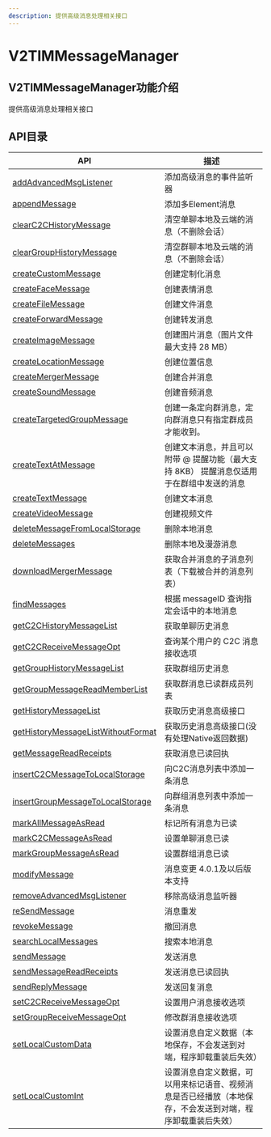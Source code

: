 ```yaml
---
description: 提供高级消息处理相关接口
---
```


# V2TIMMessageManager

## V2TIMMessageManager功能介绍

提供高级消息处理相关接口

## API目录

| API                                                                                                       | 描述                                                    |
| --------------------------------------------------------------------------------------------------------- | ----------------------------------------------------- |
| [addAdvancedMsgListener](../../api/v2timmessagemanager/addadvancedmsglistener.md)                         | 添加高级消息的事件监听器                                          |
| [appendMessage](../../api/v2timmessagemanager/appendmessage.md)                                           | 添加多Element消息                                          |
| [clearC2CHistoryMessage](../../api/v2timmessagemanager/clearc2chistorymessage.md)                         | 清空单聊本地及云端的消息（不删除会话）                                   |
| [clearGroupHistoryMessage](../../api/v2timmessagemanager/cleargrouphistorymessage.md)                     | 清空群聊本地及云端的消息（不删除会话）                                   |
| [createCustomMessage](../../api/v2timmessagemanager/createcustommessage.md)                               | 创建定制化消息                                               |
| [createFaceMessage](../../api/v2timmessagemanager/createfacemessage.md)                                   | 创建表情消息                                                |
| [createFileMessage](../../api/v2timmessagemanager/createfilemessage.md)                                   | 创建文件消息                                                |
| [createForwardMessage](../../api/v2timmessagemanager/createforwardmessage.md)                             | 创建转发消息                                                |
| [createImageMessage](../../api/v2timmessagemanager/createimagemessage.md)                                 | 创建图片消息（图片文件最大支持 28 MB）                                |
| [createLocationMessage](../../api/v2timmessagemanager/createlocationmessage.md)                           | 创建位置信息                                                |
| [createMergerMessage](../../api/v2timmessagemanager/createmergermessage.md)                               | 创建合并消息                                                |
| [createSoundMessage](../../api/v2timmessagemanager/createsoundmessage.md)                                 | 创建音频消息                                                |
| [createTargetedGroupMessage](../../api/v2timmessagemanager/createtargetedgroupmessage.md)                 | 创建一条定向群消息，定向群消息只有指定群成员才能收到。                           |
| [createTextAtMessage](../../api/v2timmessagemanager/createtextatmessage.md)                               | 创建文本消息，并且可以附带 @ 提醒功能（最大支持 8KB） 提醒消息仅适用于在群组中发送的消息      |
| [createTextMessage](../../api/v2timmessagemanager/createtextmessage.md)                                   | 创建文本消息                                                |
| [createVideoMessage](../../api/v2timmessagemanager/createvideomessage.md)                                 | 创建视频文件                                                |
| [deleteMessageFromLocalStorage](../../api/v2timmessagemanager/deletemessagefromlocalstorage.md)           | 删除本地消息                                                |
| [deleteMessages](../../api/v2timmessagemanager/deletemessages.md)                                         | 删除本地及漫游消息                                             |
| [downloadMergerMessage](../../api/v2timmessagemanager/downloadmergermessage.md)                           | 获取合并消息的子消息列表（下载被合并的消息列表）                              |
| [findMessages](../../api/v2timmessagemanager/findmessages.md)                                             | 根据 messageID 查询指定会话中的本地消息                             |
| [getC2CHistoryMessageList](../../api/v2timmessagemanager/getc2chistorymessagelist.md)                     | 获取单聊历史消息                                              |
| [getC2CReceiveMessageOpt](../../api/v2timmessagemanager/getc2creceivemessageopt.md)                       | 查询某个用户的 C2C 消息接收选项                                    |
| [getGroupHistoryMessageList](../../api/v2timmessagemanager/getgrouphistorymessagelist.md)                 | 获取群组历史消息                                              |
| [getGroupMessageReadMemberList](../../api/v2timmessagemanager/getgroupmessagereadmemberlist.md)           | 获取群消息已读群成员列表                                          |
| [getHistoryMessageList](../../api/v2timmessagemanager/gethistorymessagelist.md)                           | 获取历史消息高级接口                                            |
| [getHistoryMessageListWithoutFormat](../../api/v2timmessagemanager/gethistorymessagelistwithoutformat.md) | 获取历史消息高级接口(没有处理Native返回数据)                            |
| [getMessageReadReceipts](../../api/v2timmessagemanager/getmessagereadreceipts.md)                         | 获取消息已读回执                                              |
| [insertC2CMessageToLocalStorage](../../api/v2timmessagemanager/insertc2cmessagetolocalstorage.md)         | 向C2C消息列表中添加一条消息                                       |
| [insertGroupMessageToLocalStorage](../../api/v2timmessagemanager/insertgroupmessagetolocalstorage.md)     | 向群组消息列表中添加一条消息                                        |
| [markAllMessageAsRead](../../api/v2timmessagemanager/markallmessageasread.md)                             | 标记所有消息为已读                                             |
| [markC2CMessageAsRead](../../api/v2timmessagemanager/markc2cmessageasread.md)                             | 设置单聊消息已读                                              |
| [markGroupMessageAsRead](../../api/v2timmessagemanager/markgroupmessageasread.md)                         | 设置群组消息已读                                              |
| [modifyMessage](../../api/v2timmessagemanager/modifymessage.md)                                           | 消息变更 4.0.1及以后版本支持                                     |
| [removeAdvancedMsgListener](../../api/v2timmessagemanager/removeadvancedmsglistener.md)                   | 移除高级消息监听器                                             |
| [reSendMessage](../../api/v2timmessagemanager/resendmessage.md)                                           | 消息重发                                                  |
| [revokeMessage](../../api/v2timmessagemanager/revokemessage.md)                                           | 撤回消息                                                  |
| [searchLocalMessages](../../api/v2timmessagemanager/searchlocalmessages.md)                               | 搜索本地消息                                                |
| [sendMessage](../../api/v2timmessagemanager/sendmessage.md)                                               | 发送消息                                                  |
| [sendMessageReadReceipts](../../api/v2timmessagemanager/sendmessagereadreceipts.md)                       | 发送消息已读回执                                              |
| [sendReplyMessage](../../api/v2timmessagemanager/sendreplymessage.md)                                     | 发送回复消息                                                |
| [setC2CReceiveMessageOpt](../../api/v2timmessagemanager/setc2creceivemessageopt.md)                       | 设置用户消息接收选项                                            |
| [setGroupReceiveMessageOpt](../../api/v2timmessagemanager/setgroupreceivemessageopt.md)                   | 修改群消息接收选项                                             |
| [setLocalCustomData](../../api/v2timmessagemanager/setlocalcustomdata.md)                                 | 设置消息自定义数据（本地保存，不会发送到对端，程序卸载重装后失效）                     |
| [setLocalCustomInt](../../api/v2timmessagemanager/setlocalcustomint.md)                                   | 设置消息自定义数据，可以用来标记语音、视频消息是否已经播放（本地保存，不会发送到对端，程序卸载重装后失效） |
